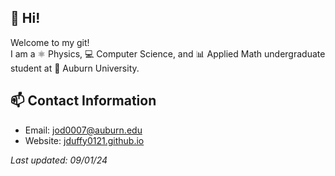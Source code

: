 ## 👋 Hi! 
Welcome to my git!  
I am a ⚛ Physics, 💻 Computer Science, and 📊 Applied Math undergraduate student at 🐯 Auburn University.
  
## 📫 Contact Information 
- Email: jod0007@auburn.edu
- Website: [jduffy0121.github.io](https://jduffy0121.github.io/)
  
*Last updated: 09/01/24*
